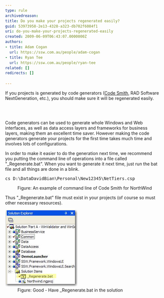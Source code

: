 ```yaml
---
type: rule
archivedreason: 
title: Do you make your projects regenerated easily?
guid: 53973958-2e13-4328-a323-db702f6084f1
uri: do-you-make-your-projects-regenerated-easily
created: 2009-06-09T06:43:07.0000000Z
authors:
- title: Adam Cogan
  url: https://ssw.com.au/people/adam-cogan
- title: Ryan Tee
  url: https://ssw.com.au/people/ryan-tee
related: []
redirects: []

---
```



If you projects is generated by code generators (<a href="http://www.ssw.com.au/ssw/Standards/Developergeneral/netTools.aspx#NetTiers">Code Smith</a>, RAD Software NextGeneration, etc.), you should make sure it will be regenerated easily.

<br><excerpt class='endintro'></excerpt><br>

  <p>Code generators can be used to generate whole Windows and Web interfaces, as well as data access layers and frameworks for business layers, making them an excellent time saver. However making the code generators generate your projects for the first time takes much time and involves lots of configurations.</p>
<p>In order to make it easier to do the generation next time, we recommend you putting the command line of operations into a file called "_Regenerate.bat". When you want to generate it next time, just run the bat file and all things are done in a blink.</p>
<dl class="code">
    <dt>
    <pre>cs D:\DataDavidBian\Personal\New12345\NetTiers.csp</pre>
    </dt>
    <dd>Figure: An example of command line of Code Smith for NorthWind</dd>
</dl>
<p>Thus "_Regenerate.bat" file must exist in your projects (of course so must other necessary resources).</p>
<dl class="goodImage">
    <dt><img alt="" style="border-bottom:0px solid;border-left:0px solid;border-top:0px solid;border-right:0px solid;" border="0" src="RegenerateBat.jpg" /> </dt>
    <dd>Figure: Good - Have _Regenerate.bat in the solution</dd>
</dl>



